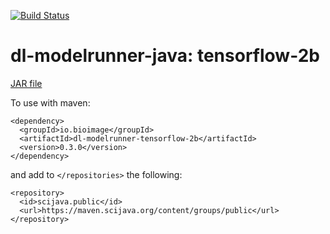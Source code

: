 [![Build Status](https://github.com/bioimage-io/tensorflow-2-java-interface/actions/workflows/build.yml/badge.svg)](https://github.com/bioimage-io/tensorflow-2-java-interface/actions/workflows/build.yml)

# dl-modelrunner-java: tensorflow-2b

[JAR file](https://maven.scijava.org/service/local/artifact/maven/redirect?r=releases&g=io.bioimage&a=dl-modelrunner-tensorflow-2b&v=0.3.0&e=jar)


To use with maven:

```
<dependency>
  <groupId>io.bioimage</groupId>
  <artifactId>dl-modelrunner-tensorflow-2b</artifactId>
  <version>0.3.0</version>
</dependency>
```

and add to `</repositories>` the following:

```
<repository>
  <id>scijava.public</id>
  <url>https://maven.scijava.org/content/groups/public</url>
</repository>
```
